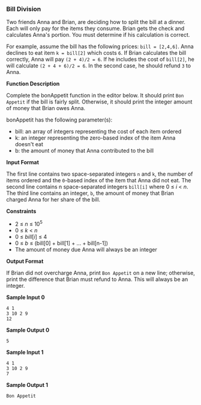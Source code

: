 ### __Bill Division__

Two friends Anna and Brian, are deciding how to split the bill at a dinner. Each will only pay for the items they consume. Brian gets the check and calculates Anna's portion. You must determine if his calculation is correct.

For example, assume the bill has the following prices: `bill = [2,4,6]`. Anna declines to eat item `k = bill[2]` which costs `6`. If Brian calculates the bill correctly, Anna will pay `(2 + 4)/2 = 6`. If he includes the cost of `bill[2]`, he will calculate `(2 + 4 + 6)/2 = 6`. In the second case, he should refund `3` to Anna.

__Function Description__

Complete the bonAppetit function in the editor below. It should print `Bon Appetit` if the bill is fairly split. Otherwise, it should print the integer amount of money that Brian owes Anna.

bonAppetit has the following parameter(s):

- bill: an array of integers representing the cost of each item ordered
- k: an integer representing the zero-based index of the item Anna doesn't eat
- b: the amount of money that Anna contributed to the bill

__Input Format__

The first line contains two space-separated integers `n` and `k`, the number of items ordered and the `0`-based index of the item that Anna did not eat.
The second line contains n space-separated integers `bill[i]` where 0 &le; _i_ &lt; _n_.
The third line contains an integer, `b`, the amount of money that Brian charged Anna for her share of the bill.

__Constraints__
- 2 &le; _n_ &le; 10<sup>5</sup>
- 0 &le; _k_ &lt; _n_
- 0 &le; _bill_[_i_] &le; 4
- 0 &le; _b_ &le; (bill[0] + bill[1] + ... + bill[n-1])
- The amount of money due Anna will always be an integer

__Output Format__

If Brian did not overcharge Anna, print `Bon Appetit` on a new line; otherwise, print the difference that Brian must refund to Anna. This will always be an integer.

__Sample Input 0__
```
4 1
3 10 2 9
12
```
__Sample Output 0__
```
5
```
__Sample Input 1__
```
4 1
3 10 2 9
7
```
__Sample Output 1__
```
Bon Appetit
```